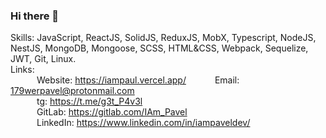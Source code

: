 ### Hi there 👋

Skills: JavaScript, ReactJS, SolidJS, ReduxJS, MobX, Typescript, NodeJS, NestJS, MongoDB, Mongoose, SCSS, HTML&CSS, Webpack, Sequelize, JWT, Git, Linux. </br>
Links: </br>
       &emsp;&emsp;&emsp;Website: https://iampaul.vercel.app/
       &emsp;&emsp;&emsp;Email: 179werpavel@protonmail.com</br>
       &emsp;&emsp;&emsp;tg: https://t.me/g3t_P4v3l</br>
       &emsp;&emsp;&emsp;GitLab: https://gitlab.com/IAm_Pavel</br>
       &emsp;&emsp;&emsp;LinkedIn: https://www.linkedin.com/in/iampaveldev/</br>

<!--
**IAmPavelDev/IAMPavelDev** is a ✨ _special_ ✨ repository because its `README.md` (this file) appears on your GitHub profile.

Here are some ideas to get you started:

- 🔭 I’m currently working on ...
- 🌱 I’m currently learning ...
- 👯 I’m looking to collaborate on ...
- 🤔 I’m looking for help with ...
- 💬 Ask me about ...
- 📫 How to reach me: ...
- 😄 Pronouns: ...
- ⚡ Fun fact: ...
-->
